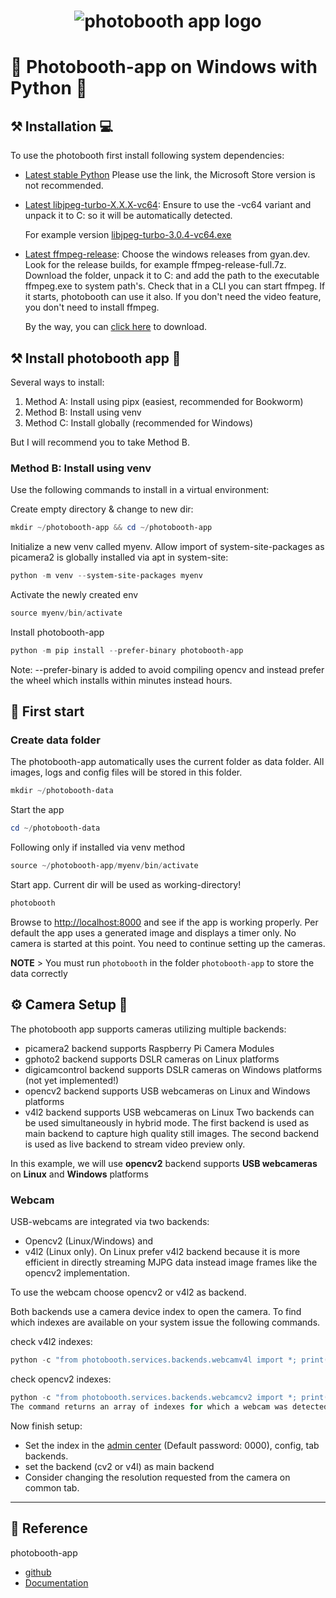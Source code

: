 <h1 align="center"><img src="https://raw.githubusercontent.com/photobooth-app/photobooth-app/main/assets/logo/logo-text-blue-transparent.png" alt="photobooth app logo" /></h1>

# 📸 Photobooth-app on Windows with Python 🐍

## ⚒️ Installation 💻
To use the photobooth first install following system dependencies:

- [Latest stable Python](https://www.python.org/downloads/) Please use the link, the Microsoft Store version is not recommended.
  
- [Latest libjpeg-turbo-X.X.X-vc64](https://github.com/libjpeg-turbo/libjpeg-turbo/releases): Ensure to use the -vc64 variant and unpack it to C: so it will be automatically detected.

  For example version [libjpeg-turbo-3.0.4-vc64.exe](https://github.com/libjpeg-turbo/libjpeg-turbo/releases/download/3.0.4/libjpeg-turbo-3.0.4-vc64.exe)

- [Latest ffmpeg-release](https://ffmpeg.org/download.html): Choose the windows releases from gyan.dev. Look for the release builds, for example ffmpeg-release-full.7z. Download the folder, unpack it to C: and add the path to the executable ffmpeg.exe to system path's. Check that in a CLI you can start ffmpeg. If it starts, photobooth can use it also. If you don't need the video feature, you don't need to install ffmpeg.

  By the way, you can [click here](https://www.gyan.dev/ffmpeg/builds/ffmpeg-release-full.7z) to download.

## ⚒️ Install photobooth app 📸
Several ways to install:
1. Method A: Install using pipx (easiest, recommended for Bookworm)
2. Method B: Install using venv
3. Method C: Install globally (recommended for Windows)

But I will recommend you to take Method B.</p>

### Method B: Install using venv
Use the following commands to install in a virtual environment:

Create empty directory & change to new dir:
```powershell
mkdir ~/photobooth-app && cd ~/photobooth-app
```
Initialize a new venv called myenv. Allow import of system-site-packages as picamera2 is globally installed via apt in system-site:
```powershell
python -m venv --system-site-packages myenv
```
Activate the newly created env
```powershell
source myenv/bin/activate
```
Install photobooth-app
```powershell
python -m pip install --prefer-binary photobooth-app
```
Note: --prefer-binary is added to avoid compiling opencv and instead prefer the wheel which installs within minutes instead hours.

## 📁 First start
### Create data folder
The photobooth-app automatically uses the current folder as data folder. All images, logs and config files will be stored in this folder.

```powershell
mkdir ~/photobooth-data
```
Start the app
```powershell
cd ~/photobooth-data
```
Following only if installed via venv method
```powershell
source ~/photobooth-app/myenv/bin/activate
```
Start app. Current dir will be used as working-directory!
```powershell
photobooth
```
Browse to [http://localhost:8000](http://localhost:8000/) and see if the app is working properly. Per default the app uses a generated image and displays a timer only. No camera is started at this point. You need to continue setting up the cameras.

**NOTE** > You must run `photobooth` in the folder `photobooth-app` to store the data correctly

## ⚙️ Camera Setup 📸
The photobooth app supports cameras utilizing multiple backends:

- picamera2 backend supports Raspberry Pi Camera Modules
- gphoto2 backend supports DSLR cameras on Linux platforms
- digicamcontrol backend supports DSLR cameras on Windows platforms (not yet implemented!)
- opencv2 backend supports USB webcameras on Linux and Windows platforms
- v4l2 backend supports USB webcameras on Linux
Two backends can be used simultaneously in hybrid mode. The first backend is used as main backend to capture high quality still images. The second backend is used as live backend to stream video preview only.

In this example, we will use **opencv2** backend supports **USB webcameras** on **Linux** and **Windows** platforms

### Webcam
USB-webcams are integrated via two backends:

- Opencv2 (Linux/Windows) and
- v4l2 (Linux only).
On Linux prefer v4l2 backend because it is more efficient in directly streaming MJPG data instead image frames like the opencv2 implementation.

To use the webcam choose opencv2 or v4l2 as backend.

Both backends use a camera device index to open the camera. To find which indexes are available on your system issue the following commands.

check v4l2 indexes:
```powershell
python -c "from photobooth.services.backends.webcamv4l import *; print(available_camera_indexes())"
```
check opencv2 indexes:
```powershell
python -c "from photobooth.services.backends.webcamcv2 import *; print(available_camera_indexes())"
The command returns an array of indexes for which a webcam was detected.
```
Now finish setup:

- Set the index in the [admin center](http://localhost/#/admin/config) (Default password: 0000), config, tab backends.
- set the backend (cv2 or v4l) as main backend
- Consider changing the resolution requested from the camera on common tab.

---

## 📖 Reference

photobooth-app
- [github](https://github.com/photobooth-app/photobooth-app.git)
- [Documentation](https://photobooth-app.org/)


